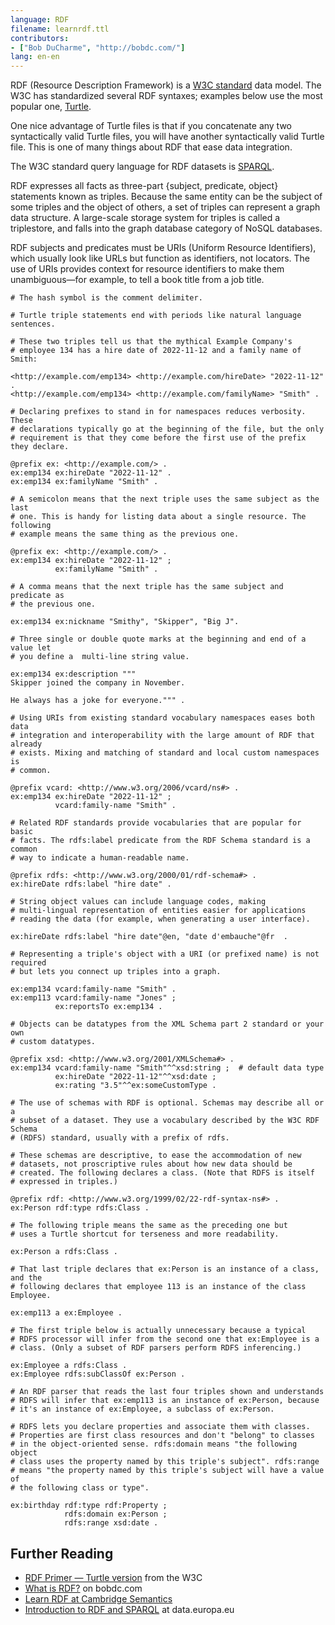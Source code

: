 ```yaml
---
language: RDF
filename: learnrdf.ttl
contributors:
- ["Bob DuCharme", "http://bobdc.com/"]
lang: en-en
---
```


RDF (Resource Description Framework) is a [W3C
standard](https://www.w3.org/TR/2014/REC-rdf11-concepts-20140225/) data
model. The W3C has standardized several RDF syntaxes; examples below use the
most popular one, [Turtle](https://www.w3.org/TR/turtle/).

One nice advantage of Turtle files is that if you concatenate any two
syntactically valid Turtle files, you will have another syntactically valid
Turtle file. This is one of many things about RDF that ease data integration.

The W3C standard query language for RDF datasets is
[SPARQL](https://www.w3.org/TR/sparql11-query/).

RDF expresses all facts as three-part {subject, predicate, object} statements
known as triples. Because the same entity can be the subject of some triples
and the object of others, a set of triples can represent a graph data
structure. A large-scale storage system for triples is called a triplestore,
and falls into the graph database category of NoSQL databases.

RDF subjects and predicates must be URIs (Uniform Resource Identifiers), which
usually look like URLs but function as identifiers, not locators. The use of
URIs provides context for resource identifiers to make them unambiguous—for
example, to tell a book title from a job title.

```turtle
# The hash symbol is the comment delimiter. 

# Turtle triple statements end with periods like natural language sentences.

# These two triples tell us that the mythical Example Company's
# employee 134 has a hire date of 2022-11-12 and a family name of Smith:

<http://example.com/emp134> <http://example.com/hireDate> "2022-11-12" .
<http://example.com/emp134> <http://example.com/familyName> "Smith" .

# Declaring prefixes to stand in for namespaces reduces verbosity. These
# declarations typically go at the beginning of the file, but the only
# requirement is that they come before the first use of the prefix they declare.

@prefix ex: <http://example.com/> .
ex:emp134 ex:hireDate "2022-11-12" .
ex:emp134 ex:familyName "Smith" .

# A semicolon means that the next triple uses the same subject as the last
# one. This is handy for listing data about a single resource. The following
# example means the same thing as the previous one.

@prefix ex: <http://example.com/> .
ex:emp134 ex:hireDate "2022-11-12" ;
          ex:familyName "Smith" .

# A comma means that the next triple has the same subject and predicate as
# the previous one.

ex:emp134 ex:nickname "Smithy", "Skipper", "Big J". 

# Three single or double quote marks at the beginning and end of a value let
# you define a  multi-line string value.

ex:emp134 ex:description """
Skipper joined the company in November. 

He always has a joke for everyone.""" . 

# Using URIs from existing standard vocabulary namespaces eases both data
# integration and interoperability with the large amount of RDF that already
# exists. Mixing and matching of standard and local custom namespaces is
# common.

@prefix vcard: <http://www.w3.org/2006/vcard/ns#> .
ex:emp134 ex:hireDate "2022-11-12" ;
          vcard:family-name "Smith" .

# Related RDF standards provide vocabularies that are popular for basic
# facts. The rdfs:label predicate from the RDF Schema standard is a common 
# way to indicate a human-readable name.

@prefix rdfs: <http://www.w3.org/2000/01/rdf-schema#> .
ex:hireDate rdfs:label "hire date" . 

# String object values can include language codes, making
# multi-lingual representation of entities easier for applications
# reading the data (for example, when generating a user interface).

ex:hireDate rdfs:label "hire date"@en, "date d'embauche"@fr  . 

# Representing a triple's object with a URI (or prefixed name) is not required
# but lets you connect up triples into a graph.

ex:emp134 vcard:family-name "Smith" .
ex:emp113 vcard:family-name "Jones" ;
          ex:reportsTo ex:emp134 . 

# Objects can be datatypes from the XML Schema part 2 standard or your own
# custom datatypes.

@prefix xsd: <http://www.w3.org/2001/XMLSchema#> .
ex:emp134 vcard:family-name "Smith"^^xsd:string ;  # default data type
          ex:hireDate "2022-11-12"^^xsd:date ;
          ex:rating "3.5"^^ex:someCustomType . 

# The use of schemas with RDF is optional. Schemas may describe all or a
# subset of a dataset. They use a vocabulary described by the W3C RDF Schema
# (RDFS) standard, usually with a prefix of rdfs.

# These schemas are descriptive, to ease the accommodation of new
# datasets, not proscriptive rules about how new data should be 
# created. The following declares a class. (Note that RDFS is itself 
# expressed in triples.)

@prefix rdf: <http://www.w3.org/1999/02/22-rdf-syntax-ns#> . 
ex:Person rdf:type rdfs:Class .

# The following triple means the same as the preceding one but 
# uses a Turtle shortcut for terseness and more readability.

ex:Person a rdfs:Class .

# That last triple declares that ex:Person is an instance of a class, and the
# following declares that employee 113 is an instance of the class Employee.

ex:emp113 a ex:Employee . 

# The first triple below is actually unnecessary because a typical
# RDFS processor will infer from the second one that ex:Employee is a
# class. (Only a subset of RDF parsers perform RDFS inferencing.)

ex:Employee a rdfs:Class .
ex:Employee rdfs:subClassOf ex:Person .

# An RDF parser that reads the last four triples shown and understands
# RDFS will infer that ex:emp113 is an instance of ex:Person, because
# it's an instance of ex:Employee, a subclass of ex:Person.

# RDFS lets you declare properties and associate them with classes. 
# Properties are first class resources and don't "belong" to classes 
# in the object-oriented sense. rdfs:domain means "the following object 
# class uses the property named by this triple's subject". rdfs:range 
# means "the property named by this triple's subject will have a value of 
# the following class or type". 

ex:birthday rdf:type rdf:Property ; 
            rdfs:domain ex:Person ;
            rdfs:range xsd:date .

```

## Further Reading

* [RDF Primer — Turtle version](https://www.w3.org/2007/02/turtle/primer/) from the W3C
* [What is RDF?](https://www.bobdc.com/blog/whatisrdf/) on bobdc.com
* [Learn RDF at Cambridge Semantics](https://cambridgesemantics.com/blog/semantic-university/learn-rdf/)
* [Introduction to RDF and SPARQL](https://data.europa.eu/sites/default/files/d2.1.2_training_module_1.3_introduction_to_rdf_sparql_en_edp.pdf) at data.europa.eu

